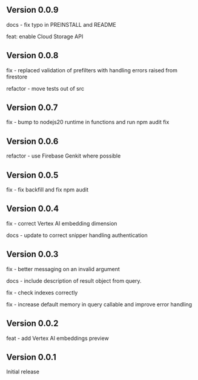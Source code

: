 ## Version 0.0.9

docs - fix typo in PREINSTALL and README

feat: enable Cloud Storage API

## Version 0.0.8

fix - replaced validation of prefilters with handling errors raised from firestore

refactor - move tests out of src

## Version 0.0.7

fix - bump to nodejs20 runtime in functions and run npm audit fix

## Version 0.0.6

refactor - use Firebase Genkit where possible

## Version 0.0.5

fix - fix backfill and fix npm audit

## Version 0.0.4

fix - correct Vertex AI embedding dimension

docs - update to correct snipper handling authentication

## Version 0.0.3

fix - better messaging on an invalid argument

docs - include description of result object from query.

fix - check indexes correctly

fix - increase default memory in query callable and improve error handling

## Version 0.0.2

feat - add Vertex AI embeddings preview

## Version 0.0.1

Initial release
